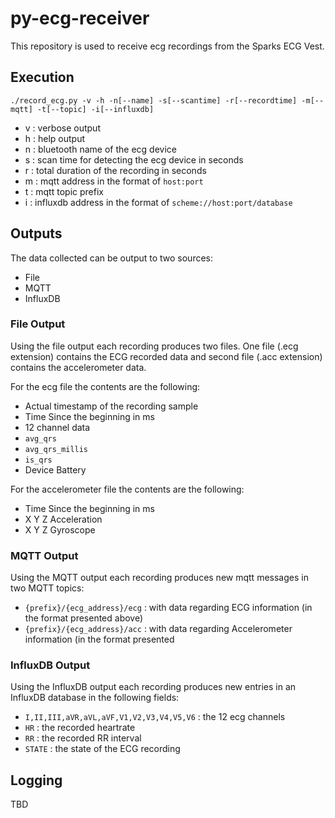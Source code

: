# py-ecg-receiver

This repository is used to receive ecg recordings from the Sparks ECG Vest.

## Execution

````shell
./record_ecg.py -v -h -n[--name] -s[--scantime] -r[--recordtime] -m[--mqtt] -t[--topic] -i[--influxdb]
````

* v : verbose output
* h : help output
* n : bluetooth name of the ecg device
* s : scan time for detecting the ecg device in seconds
* r : total duration of the recording in seconds
* m : mqtt address in the format of `host:port`
* t : mqtt topic prefix
* i : influxdb address in the format of `scheme://host:port/database`

## Outputs

The data collected can be output to two sources:

* File
* MQTT
* InfluxDB

### File Output

Using the file output each recording produces two files. One file (.ecg extension) contains the ECG recorded data and
second file (.acc extension) contains the accelerometer data.

For the ecg file the contents are the following:

* Actual timestamp of the recording sample
* Time Since the beginning in ms
* 12 channel data
* `avg_qrs`
* `avg_qrs_millis`
* `is_qrs`
* Device Battery

For the accelerometer file the contents are the following:

* Time Since the beginning in ms
* X Y Z Acceleration
* X Y Z Gyroscope

### MQTT Output

Using the MQTT output each recording produces new mqtt messages in two MQTT topics:

* `{prefix}/{ecg_address}/ecg` : with data regarding ECG information (in the format presented above)
* `{prefix}/{ecg_address}/acc` : with data regarding Accelerometer information (in the format presented

### InfluxDB Output

Using the InfluxDB output each recording produces new entries in an InfluxDB database in the following fields:

* `I,II,III,aVR,aVL,aVF,V1,V2,V3,V4,V5,V6` : the 12 ecg channels
* `HR` : the recorded heartrate
* `RR` : the recorded RR interval
* `STATE` : the state of the ECG recording

## Logging

TBD
